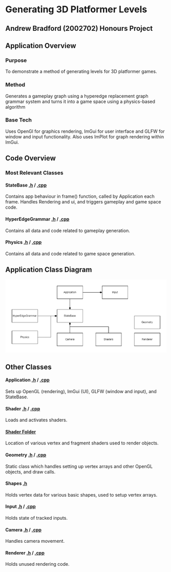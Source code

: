 # Generating 3D Platformer Levels
## Andrew Bradford (2002702) Honours Project

## Application Overview

### Purpose

To demonstrate a method of generating levels for 3D platformer games.

### Method

Generates a gameplay graph using a hyperedge replacement graph grammar system and turns it into a game space using a physics-based algorithm

### Base Tech

Uses OpenGl for graphics rendering, ImGui for user interface and GLFW for window and input functionality. Also uses ImPlot for graph rendering within ImGui.

## Code Overview

### Most Relevant Classes


#### StateBase [.h](https://github.com/AndrewBradford/BaseApplication/blob/master/BaseApplication/BaseApplication/StateBase.h) / [.cpp](https://github.com/AndrewBradford/BaseApplication/blob/master/BaseApplication/BaseApplication/StateBase.cpp)

Contains app behaviour in frame() function, called by Application each frame. Handles Rendering and ui, and triggers gameplay and game space code.

#### HyperEdgeGrammar [.h](https://github.com/AndrewBradford/BaseApplication/blob/master/BaseApplication/BaseApplication/HyperEdgeGrammar.h) / [.cpp](https://github.com/AndrewBradford/BaseApplication/blob/master/BaseApplication/BaseApplication/HyperEdgeGrammar.cpp)

Contains all data and code related to gameplay generation.

#### Physics [.h](https://github.com/AndrewBradford/BaseApplication/blob/master/BaseApplication/BaseApplication/Physics.h) / [.cpp](https://github.com/AndrewBradford/BaseApplication/blob/master/BaseApplication/BaseApplication/Physics.cpp)

Contains all data and code related to game space generation.

## Application Class Diagram

![ ](https://github.com/AndrewBradford/BaseApplication/blob/master/AppClasses.png)

## Other Classes

#### Application [.h](https://github.com/AndrewBradford/BaseApplication/blob/master/BaseApplication/BaseApplication/Application.h) / [.cpp](https://github.com/AndrewBradford/BaseApplication/blob/master/BaseApplication/BaseApplication/Application.cpp)

Sets up OpenGL (rendering), ImGui (UI), GLFW (window and input), and StateBase.

#### Shader [.h](https://github.com/AndrewBradford/BaseApplication/blob/master/BaseApplication/BaseApplication/Shader.h) / [.cpp](https://github.com/AndrewBradford/BaseApplication/blob/master/BaseApplication/BaseApplication/Shader.cpp)

Loads and activates shaders.

#### [Shader Folder](https://github.com/AndrewBradford/BaseApplication/tree/master/BaseApplication/BaseApplication/shaders)

Location of various vertex and fragment shaders used to render objects.

#### Geometry [.h](https://github.com/AndrewBradford/BaseApplication/blob/master/BaseApplication/BaseApplication/Geometry.h) / [.cpp](https://github.com/AndrewBradford/BaseApplication/blob/master/BaseApplication/BaseApplication/Geometry.cpp)

Static class which handles setting up vertex arrays and other OpenGL objects, and draw calls.

#### Shapes [.h](https://github.com/AndrewBradford/BaseApplication/blob/master/BaseApplication/BaseApplication/Shapes.h)

Holds vertex data for various basic shapes, used to setup vertex arrays.

#### Input [.h](https://github.com/AndrewBradford/BaseApplication/blob/master/BaseApplication/BaseApplication/Input.h) / [.cpp](https://github.com/AndrewBradford/BaseApplication/blob/master/BaseApplication/BaseApplication/Input.cpp)

Holds state of tracked inputs.

#### Camera  [.h](https://github.com/AndrewBradford/BaseApplication/blob/master/BaseApplication/BaseApplication/Camera.h) / [.cpp](https://github.com/AndrewBradford/BaseApplication/blob/master/BaseApplication/BaseApplication/Camera.cpp)

Handles camera movement.

#### Renderer [.h](https://github.com/AndrewBradford/BaseApplication/blob/master/BaseApplication/BaseApplication/Renderer.h) / [.cpp](https://github.com/AndrewBradford/BaseApplication/blob/master/BaseApplication/BaseApplication/Renderer.cpp)

Holds unused rendering code.







